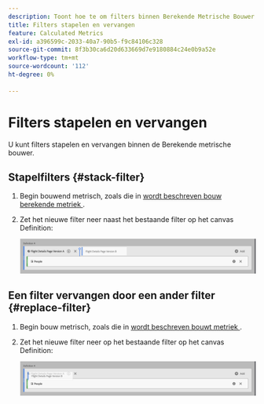 ```yaml
---
description: Toont hoe te om filters binnen Berekende Metrische Bouwer te stapelen en te vervangen.
title: Filters stapelen en vervangen
feature: Calculated Metrics
exl-id: a396599c-2033-40a7-90b5-f9c84106c328
source-git-commit: 8f3b30ca6d20d633669d7e9180884c24e0b9a52e
workflow-type: tm+mt
source-wordcount: '112'
ht-degree: 0%

---
```


# Filters stapelen en vervangen

U kunt filters stapelen en vervangen binnen de Berekende metrische bouwer.

## Stapelfilters {#stack-filter}

1. Begin bouwend metrisch, zoals die in [ wordt beschreven bouw berekende metriek ](/help/components/calc-metrics/cm-workflow/cm-build-metrics.md).

1. Zet het nieuwe filter neer naast het bestaande filter op het canvas Definition:

   ![ het canvas dat van de Definitie de metrische bezoekers van de V.S. toont daalde naast de bestaande Internationale Bezoekers.](assets/segment-stack.png)

## Een filter vervangen door een ander filter {#replace-filter}

1. Begin bouw metrisch, zoals die in [ wordt beschreven bouwt metriek ](/help/components/calc-metrics/cm-workflow/cm-build-metrics.md).

1. Zet het nieuwe filter neer op het bestaande filter op het canvas Definition:

   ![ het canvas van de Definitie die de Bezoekers van de V.S. tonen die bovenop Internationale Bezoekers werden gelaten vallen metrisch.](assets/segment-replace.png)

